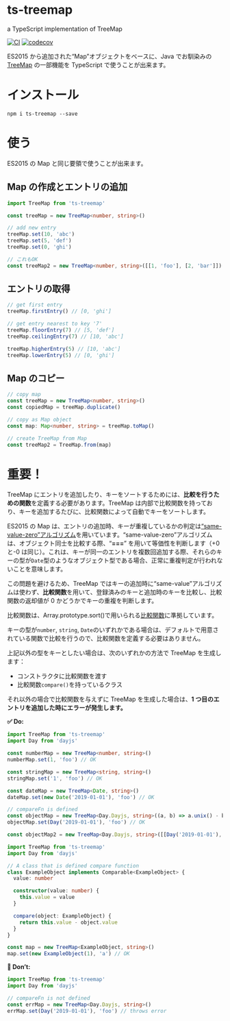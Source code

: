 # ts-treemap

a TypeScript implementation of TreeMap

[![CI](https://circleci.com/gh/yuyasvx/ts-treemap/tree/master.svg?style=shield&circle-token=f7dfd3305577f40429c6b2046bc658cbc3614997)](https://circleci.com/gh/yuyasvx/ts-treemap)
[![codecov](https://codecov.io/gh/yuyasvx/ts-treemap/branch/master/graph/badge.svg)](https://codecov.io/gh/yuyasvx/ts-treemap)

ES2015 から追加された“Map”オブジェクトをベースに、Java でお馴染みの [TreeMap](https://docs.oracle.com/javase/jp/8/docs/api/java/util/TreeMap.html) の一部機能を TypeScript で使うことが出来ます。

# インストール

```
npm i ts-treemap --save
```

# 使う

ES2015 の Map と同じ要領で使うことが出来ます。

## Map の作成とエントリの追加

```typescript
import TreeMap from 'ts-treemap'

const treeMap = new TreeMap<number, string>()

// add new entry
treeMap.set(10, 'abc')
treeMap.set(5, 'def')
treeMap.set(0, 'ghi')

// これもOK
const treeMap2 = new TreeMap<number, string>([[1, 'foo'], [2, 'bar']])
```

## エントリの取得

```typescript
// get first entry
treeMap.firstEntry() // [0, 'ghi']

// get entry nearest to key '7'
treeMap.floorEntry(7) // [5, 'def']
treeMap.ceilingEntry(7) // [10, 'abc']

treeMap.higherEntry(5) // [10, 'abc']
treeMap.lowerEntry(5) // [0, 'ghi']
```

## Map のコピー

```typescript
// copy map
const treeMap = new TreeMap<number, string>()
const copiedMap = treeMap.duplicate()

// copy as Map object
const map: Map<number, string> = treeMap.toMap()

// create TreeMap from Map
const treeMap2 = TreeMap.from(map)
```

# 重要！

TreeMap にエントリを追加したり、キーをソートするためには、**比較を行うための関数**を定義する必要があります。TreeMap は内部で比較関数を持っており、キーを追加するたびに、比較関数によって自動でキーをソートします。

ES2015 の Map は、エントリの追加時、キーが重複しているかの判定は[“same-value-zero”アルゴリズム](https://developer.mozilla.org/ja/docs/Web/JavaScript/Equality_comparisons_and_sameness)を用いています。“same-value-zero”アルゴリズムは、オブジェクト同士を比較する際、“**===**” を用いて等価性を判断します（+0 と-0 は同じ）。これは、キーが同一のエントリを複数回追加する際、それらのキーの型が`Date`型のようなオブジェクト型である場合、正常に重複判定が行われないことを意味します。

この問題を避けるため、TreeMap ではキーの追加時に“same-value”アルゴリズムは使わず、**比較関数**を用いて、登録済みのキーと追加時のキーを比較し、比較関数の返却値が 0 かどうかでキーの重複を判断します。

比較関数は、Array.prototype.sort()で用いられる[比較関数](https://developer.mozilla.org/ja/docs/Web/JavaScript/Reference/Global_Objects/Array/sort#説明)に準拠しています。

キーの型が`number`, `string`, `Date`のいずれかである場合は、デフォルトで用意されている関数で比較を行うので、比較関数を定義する必要はありません。

上記以外の型をキーとしたい場合は、次のいずれかの方法で TreeMap を生成します：

- コンストラクタに比較関数を渡す
- 比較関数`compare()`を持っているクラス

それ以外の場合で比較関数を与えずに TreeMap を生成した場合は、**1 つ目のエントリを追加した時にエラーが発生します。**

**✅ Do:**

```typescript
import TreeMap from 'ts-treemap'
import Day from 'dayjs'

const numberMap = new TreeMap<number, string>()
numberMap.set(1, 'foo') // OK

const stringMap = new TreeMap<string, string>()
stringMap.set('1', 'foo') // OK

const dateMap = new TreeMap<Date, string>()
dateMap.set(new Date('2019-01-01'), 'foo') // OK

// compareFn is defined
const objectMap = new TreeMap<Day.Dayjs, string>((a, b) => a.unix() - b.unix())
objectMap.set(Day('2019-01-01'), 'foo') // OK

const objectMap2 = new TreeMap<Day.Dayjs, string>([[Day('2019-01-01'), 'foo']], (a, b) => a.unix() - b.unix())
```

```typescript
import TreeMap from 'ts-treemap'
import Day from 'dayjs'

// A class that is defined compare function
class ExampleObject implements Comparable<ExampleObject> {
  value: number

  constructor(value: number) {
    this.value = value
  }

  compare(object: ExampleObject) {
    return this.value - object.value
  }
}

const map = new TreeMap<ExampleObject, string>()
map.set(new ExampleObject(1), 'a') // OK
```

**🛑 Don’t:**

```typescript
import TreeMap from 'ts-treemap'
import Day from 'dayjs'

// compareFn is not defined
const errMap = new TreeMap<Day.Dayjs, string>()
errMap.set(Day('2019-01-01'), 'foo') // throws error
```
